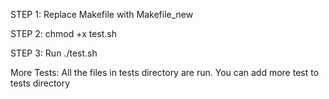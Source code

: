 
STEP 1: Replace Makefile with Makefile_new

STEP 2: chmod +x test.sh

STEP 3: Run ./test.sh

More Tests:
All the files in tests directory are run. You can add more test to tests directory
